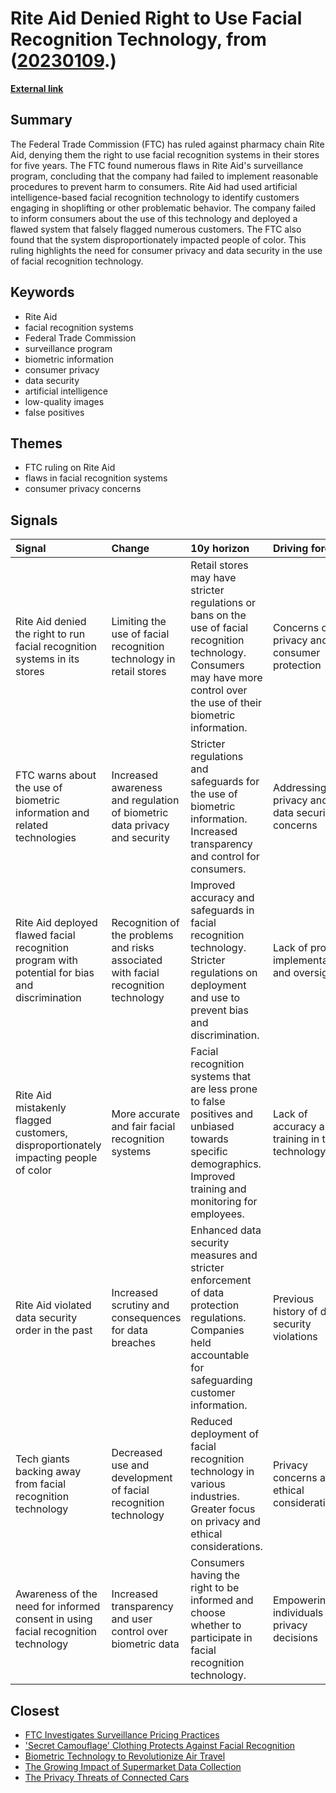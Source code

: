 # __Rite Aid Denied Right to Use Facial Recognition Technology__, from ([20230109](https://kghosh.substack.com/p/20230109).)

__[External link](https://www.malwarebytes.com/blog/news/2023/12/us-pharmacy-rite-aid-banned-from-operating-facial-recognition-systems)__



## Summary

The Federal Trade Commission (FTC) has ruled against pharmacy chain Rite Aid, denying them the right to use facial recognition systems in their stores for five years. The FTC found numerous flaws in Rite Aid's surveillance program, concluding that the company had failed to implement reasonable procedures to prevent harm to consumers. Rite Aid had used artificial intelligence-based facial recognition technology to identify customers engaging in shoplifting or other problematic behavior. The company failed to inform consumers about the use of this technology and deployed a flawed system that falsely flagged numerous customers. The FTC also found that the system disproportionately impacted people of color. This ruling highlights the need for consumer privacy and data security in the use of facial recognition technology.

## Keywords

* Rite Aid
* facial recognition systems
* Federal Trade Commission
* surveillance program
* biometric information
* consumer privacy
* data security
* artificial intelligence
* low-quality images
* false positives

## Themes

* FTC ruling on Rite Aid
* flaws in facial recognition systems
* consumer privacy concerns

## Signals

| Signal                                                                                         | Change                                                                              | 10y horizon                                                                                                                                                                   | Driving force                                   |
|:-----------------------------------------------------------------------------------------------|:------------------------------------------------------------------------------------|:------------------------------------------------------------------------------------------------------------------------------------------------------------------------------|:------------------------------------------------|
| Rite Aid denied the right to run facial recognition systems in its stores                      | Limiting the use of facial recognition technology in retail stores                  | Retail stores may have stricter regulations or bans on the use of facial recognition technology. Consumers may have more control over the use of their biometric information. | Concerns over privacy and consumer protection   |
| FTC warns about the use of biometric information and related technologies                      | Increased awareness and regulation of biometric data privacy and security           | Stricter regulations and safeguards for the use of biometric information. Increased transparency and control for consumers.                                                   | Addressing privacy and data security concerns   |
| Rite Aid deployed flawed facial recognition program with potential for bias and discrimination | Recognition of the problems and risks associated with facial recognition technology | Improved accuracy and safeguards in facial recognition technology. Stricter regulations on deployment and use to prevent bias and discrimination.                             | Lack of proper implementation and oversight     |
| Rite Aid mistakenly flagged customers, disproportionately impacting people of color            | More accurate and fair facial recognition systems                                   | Facial recognition systems that are less prone to false positives and unbiased towards specific demographics. Improved training and monitoring for employees.                 | Lack of accuracy and training in the technology |
| Rite Aid violated data security order in the past                                              | Increased scrutiny and consequences for data breaches                               | Enhanced data security measures and stricter enforcement of data protection regulations. Companies held accountable for safeguarding customer information.                    | Previous history of data security violations    |
| Tech giants backing away from facial recognition technology                                    | Decreased use and development of facial recognition technology                      | Reduced deployment of facial recognition technology in various industries. Greater focus on privacy and ethical considerations.                                               | Privacy concerns and ethical considerations     |
| Awareness of the need for informed consent in using facial recognition technology              | Increased transparency and user control over biometric data                         | Consumers having the right to be informed and choose whether to participate in facial recognition technology.                                                                 | Empowering individuals in privacy decisions     |

## Closest

* [FTC Investigates Surveillance Pricing Practices](ff0593173e75f7c7e19b150fa4081609)
* ['Secret Camouflage' Clothing Protects Against Facial Recognition](281fd0758b55c5d94dbc4a181e043f2c)
* [Biometric Technology to Revolutionize Air Travel](53c3e72c4d0a4687bf4652b5f6a5076a)
* [The Growing Impact of Supermarket Data Collection](90bdc5da81c6c094a1ac7a794d8a2d1d)
* [The Privacy Threats of Connected Cars](cc8016bef53cadd0aadec4626a406982)